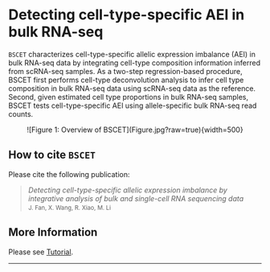Detecting cell-type-specific AEI in bulk RNA-seq
======================

`BSCET` characterizes cell-type-specific allelic expression imbalance (AEI) in bulk RNA-seq data by integrating cell-type composition information inferred from scRNA-seq samples. As a two-step regression-based procedure, BSCET first performs cell-type deconvolution analysis to infer cell type composition in bulk RNA-seq data using scRNA-seq data as the reference. Second, given estimated cell type proportions in bulk RNA-seq samples, BSCET tests cell-type-specific AEI using allele-specific bulk RNA-seq read counts.

<p align="center"> 
![Figure 1: Overview of BSCET](Figure.jpg?raw=true){width=500}
</p>

How to cite `BSCET`
-------------------
Please cite the following publication:

> *Detecting cell-type-specific allelic expression imbalance by integrative analysis of bulk and single-cell RNA sequencing data*<br />
> <small>J. Fan, X. Wang, R. Xiao, M. Li<br /></small>

More Information
-----------------
Please see [Tutorial](https://jiaxin-fan.github.io/BSCET.github.io/Introduction.html).

***